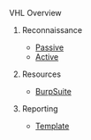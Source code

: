VHL Overview



1. Reconnaissance

   * [Passive](/VHL/passive_recon.md)
   * [Active](/VHL/active_recon.md)

2. Resources

   * [BurpSuite](https://portswigger.net/web-security)

3. Reporting
   
   * [Template](</VHL/Report Template.md>)
   

   
